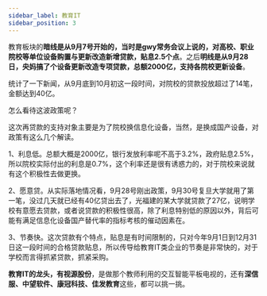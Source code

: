 ```yaml
---
sidebar_label: 教育IT
sidebar_position: 3
---
```



教育板块的**暗线是从9月7号开始的，当时是gwy常务会议上说的，对高校、职业院校等单位设备购置与更新改造新增贷款，贴息2.5个点**。之后**明线是从9月28日，央妈搞了个设备更新改造专项贷款，总额2000亿，支持各院校更新设备**。

统计了一下新闻，从9月底到10月初这一段时间，对院校的贷款投放超过了14笔，金额达到40亿。

怎么看待这波政策呢？

这次再贷款的支持对象主要是为了院校换信息化设备，当然，是换成国产设备，对政策有这么几个解读。

1、利息低。总额大概是2000亿，银行发放利率呢不高于3.2%，政府贴息2.5%，所以院校实际付出的利息是0.7%，这个利率还是很有诱惑力的，对于院校来说就有这个积极性去做更换。

2、愿意贷。从实际落地情况看，9月28号刚出政策，9月30号复旦大学就用了第一笔，没过几天就已经有40亿贷出去了，光福建的某大学就贷款了27亿，说明学校有意愿去贷款，或者说贷款的积极性很高，除了利息特别低的原因以外，背后可能有满足信息化设备国产替代率的指标考核的催动因素在。

3、节奏快。这次贷款有个特点，贴息是有时间限制的，只对今年9月1日到12月31日这一段时间的合格贷款贴息，所以传导给教育IT类企业的节奏是非常快的，对于学校而言得抓紧贷款，抓紧采购。

**教育IT的龙头，有视源股份**，是做那个教师利用的交互智能平板电视的，还有**深信服、中望软件、康冠科技、佳发教育**这些，都可以挑一挑。
